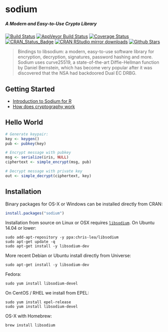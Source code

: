 # sodium

##### *A Modern and Easy-to-Use Crypto Library*

[![Build Status](https://travis-ci.org/jeroenooms/sodium.svg?branch=master)](https://travis-ci.org/jeroenooms/sodium)
[![AppVeyor Build Status](https://ci.appveyor.com/api/projects/status/github/jeroenooms/sodium?branch=master&svg=true)](https://ci.appveyor.com/project/jeroenooms/sodium)
[![Coverage Status](https://codecov.io/github/jeroenooms/sodium/coverage.svg?branch=master)](https://codecov.io/github/jeroenooms/sodium?branch=master)
[![CRAN_Status_Badge](http://www.r-pkg.org/badges/version/sodium)](http://cran.r-project.org/package=sodium)
[![CRAN RStudio mirror downloads](http://cranlogs.r-pkg.org/badges/sodium)](http://cran.r-project.org/web/packages/sodium/index.html)
[![Github Stars](https://img.shields.io/github/stars/jeroenooms/sodium.svg?style=social&label=Github)](https://github.com/jeroenooms/sodium)

> Bindings to libsodium: a modern, easy-to-use software library for
  encryption, decryption, signatures, password hashing and more. Sodium uses
  curve25519, a state-of-the-art Diffie-Hellman function by Daniel Bernstein,
  which has become very popular after it was discovered that the NSA had
  backdoored Dual EC DRBG.

## Getting Started

 - [Introduction to Sodium for R ](https://cran.r-project.org/web/packages/sodium/vignettes/intro.html)
 - [How does cryptography work](https://cran.r-project.org/web/packages/sodium/vignettes/crypto101.html)


## Hello World

```r
# Generate keypair:
key <- keygen()
pub <- pubkey(key)

# Encrypt message with pubkey
msg <- serialize(iris, NULL)
ciphertext <- simple_encrypt(msg, pub)

# Decrypt message with private key
out <- simple_decrypt(ciphertext, key)
```



## Installation

Binary packages for OS-X or Windows can be installed directly from CRAN:

```r
install.packages("sodium")
```

Installation from source on Linux or OSX requires [`libsodium`](http://packages.ubuntu.com/xenial/libsodium-dev). On Ubuntu 14.04 or lower:

```
sudo add-apt-repository -y ppa:chris-lea/libsodium
sudo apt-get update -q
sudo apt-get install -y libsodium-dev
```

More recent Debian or Ubuntu install directly from Universe:

```
sudo apt-get install -y libsodium-dev
```

Fedora:

```
sudo yum install libsodium-devel
````

On CentOS / RHEL we install from EPEL:

```
sudo yum install epel-release
sudo yum install libsodium-devel
```

OS-X with Homebrew:

```
brew install libsodium
```
